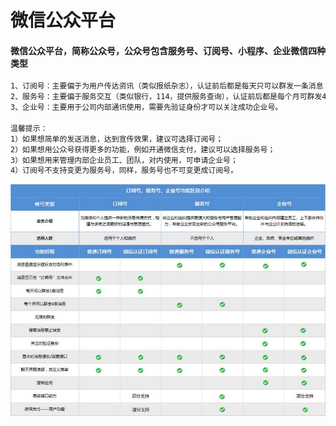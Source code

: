 # 微信公众平台

#### 微信公众平台，简称公众号，公众号包含服务号、订阅号、小程序、企业微信四种类型


```html
1、订阅号：主要偏于为用户传达资讯（类似报纸杂志），认证前后都是每天只可以群发一条消息；
2、服务号：主要偏于服务交互（类似银行，114，提供服务查询），认证前后都是每个月可群发4条消息；
3、企业号：主要用于公司内部通讯使用，需要先验证身份才可以关注成功企业号。

温馨提示：
1）如果想简单的发送消息，达到宣传效果，建议可选择订阅号；
2）如果想用公众号获得更多的功能，例如开通微信支付，建议可以选择服务号；
3）如果想用来管理内部企业员工、团队，对内使用，可申请企业号；
4）订阅号不支持变更为服务号，同样，服务号也不可变更成订阅号。
```
<img src="./cc31a8aa962694ea6a2b2ee08bdc4632.jpg"/>
